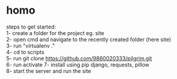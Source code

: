 # homo
steps to get started:\
1- create a folder for the project eg. site\
2- open cmd and navigate to the recently created folder (here site)\
3- run "virtualenv ."\
4- cd to scripts \
5- run git clone https://github.com/9860020333/pilgrim.git \
6- run activate
7- install using pip django, requests, pillow \
8- start the server and run the site 
